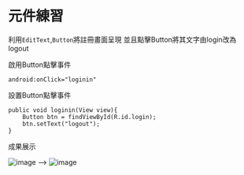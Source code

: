 元件練習
===

利用`EditText`,`Button`將註冊畫面呈現
並且點擊Button將其文字由login改為logout

啟用Button點擊事件

    android:onClick="loginin"

設置Button點擊事件

    public void loginin(View view){
        Button btn = findViewById(R.id.login);
        btn.setText("logout");
    }

成果展示

![image](https://user-images.githubusercontent.com/72558210/136035340-6feb13ba-6c92-4012-b300-826e6aeb89ca.png)
-->
![image](https://user-images.githubusercontent.com/72558210/136039474-a20c428a-4b15-42d6-991c-c927fd89f3e4.png)



